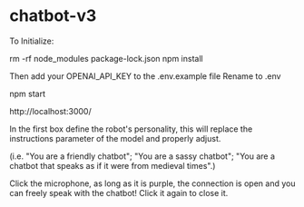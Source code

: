 # chatbot-v3

To Initialize:

rm -rf node_modules package-lock.json npm install

Then add your OPENAI_API_KEY to the .env.example file Rename to .env

npm start

http://localhost:3000/

In the first box define the robot's personality, this will replace the instructions parameter of the model and properly adjust. 

(i.e. "You are a friendly chatbot"; "You are a sassy chatbot"; "You are a chatbot that speaks as if it were from medieval times".) 

Click the microphone, as long as it is purple, the connection is open and you can freely speak with the chatbot! Click it again to close it. 
